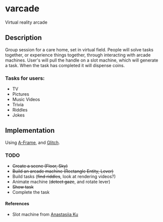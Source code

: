# varcade
Virtual reality arcade

## Description
Group session for a care home, set in virtual field. People will solve tasks together, or experience things together, through interacting with arcade machines. User's will pull the handle on a slot machine, which will generate a task. When the task has completed it will dispense coins.

### Tasks for users:
 - TV
 - Pictures
 - Music Videos
 - Trivia
 - Riddles
 - Jokes

## Implementation
Using [A-Frame](https://aframe.io/), and [Glitch](https://glitch.com/~aframe).

### TODO
 - ~~Create a scene (Floor, Sky)~~
 - ~~Build an arcade machine (Rectangle Entity, Lever)~~
 - Build tasks (~~find riddles~~, look at rendering videos?)
 - Animate machine (~~detect gaze~~, and rotate lever)
 - ~~Show task~~
 - Complete the task

#### References
 - Slot machine from [Anastasiia Ku](https://poly.google.com/user/aiHLOO4KRw6)

